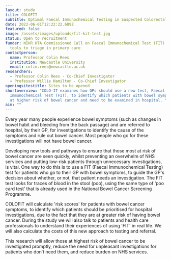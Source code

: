 ```yaml
---
layout: study
title: COLOFIT
subtitle: Optimal Faecal Immunochemical Testing in Suspected Colorectal Cancer
date: 2022-06-01T12:22:22.689Z
featured: false
image: /assets/images/uploads/fit-kit-test.jpg
status: Open to recruitment
funder: NIHR HTA Commissioned Call on Faecal Immunochemical Test (FIT) based
  tools to triage in primary care
contactperson:
  name: Professor Colin Rees
  institution: Newcastle University
  email: colin.rees@newcastle.ac.uk
researchers:
  - Professor Colin Rees - Co-Chief Investigator
  - Professor Willie Hamilton - Co-Chief Investigator
openingsitestitle: Sites to be opened
shortoverview: "COLO-IT examines how GPs should use a new test, Faecal
  Immunochemical Test (FIT), to identify which patients with bowel symptoms, are
  at higher risk of bowel cancer and need to be examined in hospital. "
aim: ""
---
```

Every year many people experience bowel symptoms (such as changes in bowel habit and bleeding from the back passage) and are referred to hospital, by their GP, for investigations to identify the cause of the symptoms and rule out bowel cancer. Most people who go for these investigations will not have bowel cancer. 

Developing new tools and pathways to ensure that those most at risk of bowel cancer are seen quickly, whilst preventing an overwhelm of NHS services and putting low-risk patients through unnecessary investigations, is vital. One way to do this is to use a FIT (Faecal Immunochemical Testing) test for patients who go to their GP with bowel symptoms, to guide the GP's decision about whether, or not, that patient needs an investigation. The FIT test looks for traces of blood in the stool (poo), using the same type of ‘poo card test’ that is already used in the National Bowel Cancer Screening Programme. 

COLOFIT will calculate 'risk scores' for patients with bowel cancer symptoms, to identify which patients should be prioritised for hospital investigations, due to the fact that they are at greater risk of having bowel cancer. During the study we will also talk to patients and health care professionals to understand their experiences of using 'FIT' in real life. We will also calculate the costs of this new approach to testing and referral. 

This research will allow those at highest risk of bowel cancer to be investigated promptly, reduce the need for unpleasant investigations for patients who don’t need them, and reduce burden on NHS services.